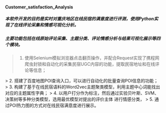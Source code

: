 #### Customer_satisfaction_Analysis
##### 本软件开发的目的是实时对重庆地区在线民宿的满意度进行评测，使用Python实现了在线评论采集和情感可视化分析。
##### 主要功能包括在线原始评论采集、主题分类、评论情感分析与结果可视化展示等四个模块。
> 1.   使用Selenium模拟浏览器点击翻页操作，并配合Request实现了携程网爬虫封锁和自动化的采集民宿UGC内容的功能，提取民宿地址和在线评论等信息；
<div align=center><img  src=" "/></div>
> 2.   搭建了百度地图POI查询入口，可以进行自动化的批量查询POI信息的功能；
> 3.   构建了基于在线民宿语料的Word2vec主题聚类模型，利用主题中心词能找出对应的主题属性字典；
> 4.   以用户打分作为标注，然后通过实验贝叶斯、SVM、决策树等多种分类模型，选用最优模型对提出的评价主体 进行情感分类，
> 5.   通过POI热力图的方式对在线民宿满意度进行展示。
